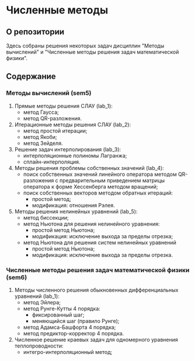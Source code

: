 <h1> Численные методы </h1>
<h2> О репозитории</h2>
<p>
Здесь собраны решения некоторых задач дисциплин "Методы вычислений" и "Численные методы решения задач математической физики".
</p>
<h2> Содержание </h2>

<p>

<h3> Методы вычислений (sem5) </h3>
<ol>
    <li> Прямые методы решения СЛАУ (lab_1):
        <ul>
            <li> метод Гаусса; </li>
            <li> метод QR-разложения. </li>
        </ul>
    </li>
    <li> Итерационные методы решения СЛАУ (lab_2): 
        <ul>
            <li> метод простой итерации; </li>
            <li> метод Якоби; </li>
            <li> метод Зейделя. </li>
        </ul>
    </li>
    <li> Решение задач интерполирования (lab_3):
        <ul>
            <li> интерполяционные полиномы Лагранжа; </li>
            <li> сплайн-интерполяция. </li>
        </ul>
    </li>
    <li> Методы решения проблемы собственных значений (lab_4):
        <ul>
            <li> поиск собственных значений линейного оператора методом QR-разложения с предварительным
            приведением матрицы оператора к форме Хессенберга методом вращений; </li>
            <li> поиск собственных векторов методом обратных итераций:
                <ul>
                    <li> простой метод;</li>
                    <li> модификация: отношения Рэлея.</li>
                </ul> 
            </li>
        </ul>
    </li>
    <li> Методы решения нелинейных уравнений (lab_5):
        <ul>
            <li> метод биссекции; </li>
            <li> метод Ньютона для решения нелинейного уравнения:
                <ul>
                    <li> простой метод Ньютона;</li>
                    <li> модификация: исключение выхода за пределы отрезка;</li>
                </ul> 
            </li>
            <li> метод Ньютона для решения систем нелинейных уравнений
                <ul>
                    <li> простой метод Ньютона;</li>
                    <li> модификация: исключение выхода за пределы отрезка.</li>
                </ul> 
            </li>
        </ul>
    </li>
</ol>

<h3> Численные методы решения задач математической физики (sem6) </h3>
<ol>
    <li> Методы численного решения обыкновенных дифференциальных уравнений (lab_1):
        <ul>
            <li> метод Эйлера; </li>
            <li> метод Рунге-Кутты 4 порядка:
                <ul>
                    <li> фиксированный шаг;</li>
                    <li> меняющийся шаг (правило Рунге);</li>
                </ul>  
            </li>
            <li> метод Адамса-Башфорта 4 порядка; </li>
            <li> метод предиктор-корректор 4 порядка. </li>
        </ul>
    </li>
    <li> Численное решение краевых задач для одномерного уравнения теплопроводности:
        <ul>
            <li> интегро-интерполяционный метод; </li>
        </ul>
    </li>

</ol>

</p>
